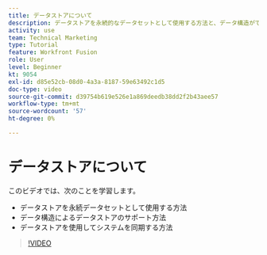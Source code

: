 ```yaml
---
title: データストアについて
description: データストアを永続的なデータセットとして使用する方法と、データ構造がでデータストアをサポートする方法について説明します。 [!DNL Adobe Workfront Fusion].
activity: use
team: Technical Marketing
type: Tutorial
feature: Workfront Fusion
role: User
level: Beginner
kt: 9054
exl-id: d85e52cb-08d0-4a3a-8187-59e63492c1d5
doc-type: video
source-git-commit: d39754b619e526e1a869deedb38dd2f2b43aee57
workflow-type: tm+mt
source-wordcount: '57'
ht-degree: 0%

---
```


# データストアについて

このビデオでは、次のことを学習します。

* データストアを永続データセットとして使用する方法
* データ構造によるデータストアのサポート方法
* データストアを使用してシステムを同期する方法

>[!VIDEO](https://video.tv.adobe.com/v/335295/?quality=12)
